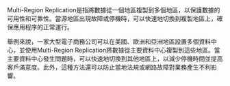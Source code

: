 Multi-Region Replication是指將數據從一個地區複製到多個地區，以保護數據的可用性和可靠性。當源地區出現故障或停機時，可以快速地切換到複製地區上，確保應用程序的正常運行。

舉例來說，一家大型電子商務公司可以在美國、歐洲和亞洲地區設置多個資料中心，並使用Multi-Region Replication將數據從主要資料中心複製到這些地區。當主要資料中心發生問題時，可以快速地切換到其他地區上，以減少停機時間並提高客戶滿意度。此外，這種方法還可以防止當地法規或網路故障對業務產生不利影響。